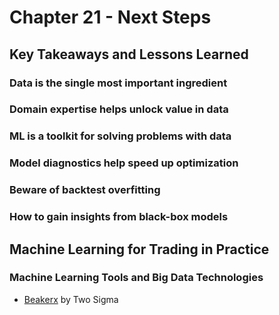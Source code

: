 # Chapter 21 - Next Steps

## Key Takeaways and Lessons Learned

### Data is the single most important ingredient

### Domain expertise helps unlock value in data

### ML is a toolkit for solving problems with data

### Model diagnostics help speed up optimization

### Beware of backtest overfitting

### How to gain insights from black-box models

## Machine Learning for Trading in Practice

### Machine Learning Tools and Big Data Technologies

- [Beakerx](https://github.com/twosigma/beakerx) by Two Sigma